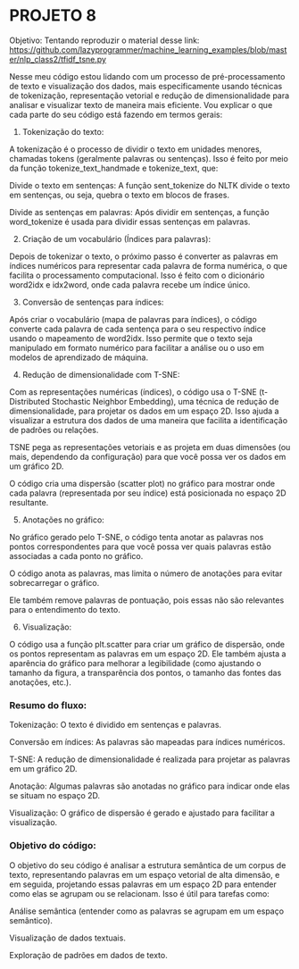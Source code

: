 # PROJETO 8

Objetivo: Tentando reproduzir o material desse link:
https://github.com/lazyprogrammer/machine_learning_examples/blob/master/nlp_class2/tfidf_tsne.py

Nesse meu código estou lidando com um processo de pré-processamento de texto e visualização dos dados, mais especificamente usando técnicas de tokenização, representação vetorial e redução de dimensionalidade para analisar e visualizar texto de maneira mais eficiente. Vou explicar o que cada parte do seu código está fazendo em termos gerais:

1. Tokenização do texto:

A tokenização é o processo de dividir o texto em unidades menores, chamadas tokens (geralmente palavras ou sentenças). Isso é feito por meio da função tokenize_text_handmade e tokenize_text, que:

Divide o texto em sentenças: A função sent_tokenize do NLTK divide o texto em sentenças, ou seja, quebra o texto em blocos de frases.

Divide as sentenças em palavras: Após dividir em sentenças, a função word_tokenize é usada para dividir essas sentenças em palavras.

2. Criação de um vocabulário (Índices para palavras):

Depois de tokenizar o texto, o próximo passo é converter as palavras em índices numéricos para representar cada palavra de forma numérica, o que facilita o processamento computacional. Isso é feito com o dicionário word2idx e idx2word, onde cada palavra recebe um índice único.

3. Conversão de sentenças para índices:

Após criar o vocabulário (mapa de palavras para índices), o código converte cada palavra de cada sentença para o seu respectivo índice usando o mapeamento de word2idx. Isso permite que o texto seja manipulado em formato numérico para facilitar a análise ou o uso em modelos de aprendizado de máquina.

4. Redução de dimensionalidade com T-SNE:

Com as representações numéricas (índices), o código usa o T-SNE (t-Distributed Stochastic Neighbor Embedding), uma técnica de redução de dimensionalidade, para projetar os dados em um espaço 2D. Isso ajuda a visualizar a estrutura dos dados de uma maneira que facilita a identificação de padrões ou relações.

TSNE pega as representações vetoriais e as projeta em duas dimensões (ou mais, dependendo da configuração) para que você possa ver os dados em um gráfico 2D.

O código cria uma dispersão (scatter plot) no gráfico para mostrar onde cada palavra (representada por seu índice) está posicionada no espaço 2D resultante.

5. Anotações no gráfico:

No gráfico gerado pelo T-SNE, o código tenta anotar as palavras nos pontos correspondentes para que você possa ver quais palavras estão associadas a cada ponto no gráfico.

O código anota as palavras, mas limita o número de anotações para evitar sobrecarregar o gráfico.

Ele também remove palavras de pontuação, pois essas não são relevantes para o entendimento do texto.

6. Visualização:

O código usa a função plt.scatter para criar um gráfico de dispersão, onde os pontos representam as palavras em um espaço 2D. Ele também ajusta a aparência do gráfico para melhorar a legibilidade (como ajustando o tamanho da figura, a transparência dos pontos, o tamanho das fontes das anotações, etc.).

### Resumo do fluxo:

Tokenização: O texto é dividido em sentenças e palavras.

Conversão em índices: As palavras são mapeadas para índices numéricos.

T-SNE: A redução de dimensionalidade é realizada para projetar as palavras em um gráfico 2D.

Anotação: Algumas palavras são anotadas no gráfico para indicar onde elas se situam no espaço 2D.

Visualização: O gráfico de dispersão é gerado e ajustado para facilitar a visualização.


### Objetivo do código:

O objetivo do seu código é analisar a estrutura semântica de um corpus de texto, representando palavras em um espaço vetorial de alta dimensão, e em seguida, projetando essas palavras em um espaço 2D para entender como elas se agrupam ou se relacionam. Isso é útil para tarefas como:

Análise semântica (entender como as palavras se agrupam em um espaço semântico).

Visualização de dados textuais.

Exploração de padrões em dados de texto.
